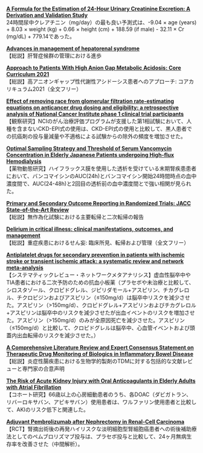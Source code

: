 [**A Formula for the Estimation of 24-Hour Urinary Creatinine Excretion: A Derivation and Validation Study**](https://pubmed.ncbi.nlm.nih.gov/34393070/)  
24時間尿中クレアチニン（mg/day）の最も良い予測式は、-9.04 × age (years) + 8.03 × weight (kg) + 0.66 × height (cm) + 188.59 (if male) - 32.11 × Cr (mg/dL) + 779.14であった。

[**Advances in management of hepatorenal syndrome**](https://pubmed.ncbi.nlm.nih.gov/34397647/)  
【総説】肝腎症候群の管理における進歩

[**Approach to Patients With High Anion Gap Metabolic Acidosis: Core Curriculum 2021**](https://pubmed.ncbi.nlm.nih.gov/34400023/)  
【総説】高アニオンギャップ性代謝性アシドーシス患者へのアプローチ: コアカリキュラム2021（全文フリー）

[**Effect of removing race from glomerular filtration rate-estimating equations on anticancer drug dosing and eligibility: a retrospective analysis of National Cancer Institute phase 1 clinical trial participants**](https://pubmed.ncbi.nlm.nih.gov/34399096/)  
【観察研究】NCIのがん治療評価プログラムが支援した第1相試験において、人種を含まないCKD-EPI式の使用は、CKD-EPI式の使用と比較して、黒人患者での抗癌剤の投与量減量や不適格による試験からの除外の頻度を増加させた。

[**Optimal Sampling Strategy and Threshold of Serum Vancomycin Concentration in Elderly Japanese Patients undergoing High-flux Hemodialysis**](https://pubmed.ncbi.nlm.nih.gov/34407000/)  
【薬物動態研究】ハイフラックス膜を使用した透析を受けている末期腎疾患患者において、バンコマイシンのAUC(24h)とバンコマイシン開始24時間時点の血中濃度間で、AUC(24-48h)と2回目の透析前の血中濃度間とで強い相関が見られた。

[**Primary and Secondary Outcome Reporting in Randomized Trials: JACC State-of-the-Art Review**](https://pubmed.ncbi.nlm.nih.gov/34412817/)  
【総説】無作為化試験における主要転帰と二次転帰の報告

[**Delirium in critical illness: clinical manifestations, outcomes, and management**](https://pubmed.ncbi.nlm.nih.gov/34401939/)  
【総説】重症疾患におけるせん妄: 臨床所見、転帰および管理（全文フリー）

[**Antiplatelet drugs for secondary prevention in patients with ischemic stroke or transient ischemic attack: a systematic review and network meta-analysis**](https://pubmed.ncbi.nlm.nih.gov/34399713/)  
【システマティックレビュー・ネットワークメタアナリシス】虚血性脳卒中やTIA患者における二次予防のための抗血小板薬（プラセボや未治療と比較して、シロスタゾール、クロピドグレル、ジピリダモール+アスピリン、チカグレロル、チクロピジンおよびアスピリン（≤150mg/d）は脳卒中リスクを減少させた。アスピリン（>150mg/d）、クロピドグレル+アスピリンおよびチカグレロル+アスピリンは脳卒中のリスクを減少させたが出血イベントのリスクを増加させた。アスピリン（>150mg/d）のみが全原因死亡を減少させた。アスピリン（≤150mg/d）と比較して、クロピドグレルは脳卒中、心血管イベントおよび頭蓋内出血転帰のリスクを減少させた。）

[**A Comprehensive Literature Review and Expert Consensus Statement on Therapeutic Drug Monitoring of Biologics in Inflammatory Bowel Disease**](https://pubmed.ncbi.nlm.nih.gov/34388143/)  
【総説】炎症性腸疾患における生物学的製剤のTDMに対する包括的な文献レビューと専門家の合意声明

[**The Risk of Acute Kidney Injury with Oral Anticoagulants in Elderly Adults with Atrial Fibrillation**](https://pubmed.ncbi.nlm.nih.gov/34407990/)  
【コホート研究】66歳以上の心房細動患者のうち、各DOAC（ダビガトラン、リバーロキサバン、アピキサバン）使用患者は、ワルファリン使用患者と比較して、AKIのリスク低下と関連した。

[**Adjuvant Pembrolizumab after Nephrectomy in Renal-Cell Carcinoma**](https://pubmed.ncbi.nlm.nih.gov/34407342/)  
【RCT】腎摘出術後の再発ハイリスクな淡明細胞型腎細胞癌患者への術後補助療法としてのペムブロリズマブ投与は、プラセボ投与と比較して、24ヶ月無病生存率を改善させた（中間解析）。
